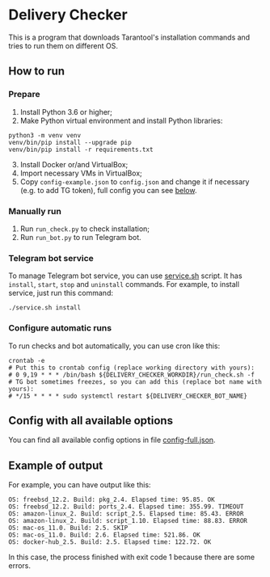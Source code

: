 # Delivery Checker

This is a program that downloads Tarantool's installation commands and tries to
run them on different OS.

## How to run

### Prepare

1. Install Python 3.6 or higher;
2. Make Python virtual environment and install Python libraries:

```shell
python3 -m venv venv
venv/bin/pip install --upgrade pip
venv/bin/pip install -r requirements.txt
```

3. Install Docker or/and VirtualBox;
4. Import necessary VMs in VirtualBox;
5. Copy `config-example.json` to `config.json` and change it if necessary
   (e.g. to add TG token), full config you can see
   [below](#config-with-all-available-options).

### Manually run

1. Run `run_check.py` to check installation;
2. Run `run_bot.py` to run Telegram bot.

### Telegram bot service

To manage Telegram bot service, you can use [service.sh](/service.sh) script. It
has `install`, `start`, `stop` and `uninstall` commands. For example, to install
service, just run this command:

```shell
./service.sh install
```

### Configure automatic runs

To run checks and bot automatically, you can use cron like this:

```shell
crontab -e
# Put this to crontab config (replace working directory with yours):
# 0 9,19 * * * /bin/bash ${DELIVERY_CHECKER_WORKDIR}/run_check.sh -f
# TG bot sometimes freezes, so you can add this (replace bot name with yours):
# */15 * * * * sudo systemctl restart ${DELIVERY_CHECKER_BOT_NAME}
```

## Config with all available options

You can find all available config options in
file [config-full.json](/config-full.json).

## Example of output

For example, you can have output like this:

```
OS: freebsd_12.2. Build: pkg_2.4. Elapsed time: 95.85. OK
OS: freebsd_12.2. Build: ports_2.4. Elapsed time: 355.99. TIMEOUT
OS: amazon-linux_2. Build: script_2.5. Elapsed time: 85.43. ERROR
OS: amazon-linux_2. Build: script_1.10. Elapsed time: 88.83. ERROR
OS: mac-os_11.0. Build: 2.5. SKIP
OS: mac-os_11.0. Build: 2.6. Elapsed time: 521.86. OK
OS: docker-hub_2.5. Build: 2.5. Elapsed time: 122.72. OK
```

In this case, the process finished with exit code 1 because there are some
errors.
